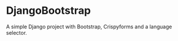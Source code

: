 DjangoBootstrap
===============

A simple Django project with Bootstrap, Crispyforms and a language selector.
